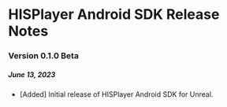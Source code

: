 # HISPlayer Android SDK Release Notes

### Version 0.1.0 Beta
##### June 13, 2023
- [Added] Initial release of HISPlayer Android SDK for Unreal.

